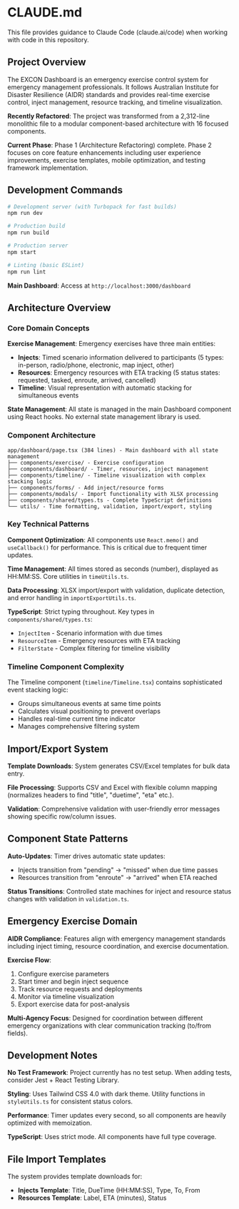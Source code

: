 # CLAUDE.md

This file provides guidance to Claude Code (claude.ai/code) when working with code in this repository.

## Project Overview

The EXCON Dashboard is an emergency exercise control system for emergency management professionals. It follows Australian Institute for Disaster Resilience (AIDR) standards and provides real-time exercise control, inject management, resource tracking, and timeline visualization.

**Recently Refactored**: The project was transformed from a 2,312-line monolithic file to a modular component-based architecture with 16 focused components.

**Current Phase**: Phase 1 (Architecture Refactoring) complete. Phase 2 focuses on core feature enhancements including user experience improvements, exercise templates, mobile optimization, and testing framework implementation.

## Development Commands

```bash
# Development server (with Turbopack for fast builds)
npm run dev

# Production build
npm run build

# Production server
npm start

# Linting (basic ESLint)
npm run lint
```

**Main Dashboard**: Access at `http://localhost:3000/dashboard`

## Architecture Overview

### Core Domain Concepts

**Exercise Management**: Emergency exercises have three main entities:
- **Injects**: Timed scenario information delivered to participants (5 types: in-person, radio/phone, electronic, map inject, other)
- **Resources**: Emergency resources with ETA tracking (5 status states: requested, tasked, enroute, arrived, cancelled) 
- **Timeline**: Visual representation with automatic stacking for simultaneous events

**State Management**: All state is managed in the main Dashboard component using React hooks. No external state management library is used.

### Component Architecture

```
app/dashboard/page.tsx (384 lines) - Main dashboard with all state management
├── components/exercise/ - Exercise configuration
├── components/dashboard/ - Timer, resources, inject management
├── components/timeline/ - Timeline visualization with complex stacking logic
├── components/forms/ - Add inject/resource forms
├── components/modals/ - Import functionality with XLSX processing
├── components/shared/types.ts - Complete TypeScript definitions
└── utils/ - Time formatting, validation, import/export, styling
```

### Key Technical Patterns

**Component Optimization**: All components use `React.memo()` and `useCallback()` for performance. This is critical due to frequent timer updates.

**Time Management**: All times stored as seconds (number), displayed as HH:MM:SS. Core utilities in `timeUtils.ts`.

**Data Processing**: XLSX import/export with validation, duplicate detection, and error handling in `importExportUtils.ts`.

**TypeScript**: Strict typing throughout. Key types in `components/shared/types.ts`:
- `InjectItem` - Scenario information with due times
- `ResourceItem` - Emergency resources with ETA tracking  
- `FilterState` - Complex filtering for timeline visibility

### Timeline Component Complexity

The Timeline component (`timeline/Timeline.tsx`) contains sophisticated event stacking logic:
- Groups simultaneous events at same time points
- Calculates visual positioning to prevent overlaps  
- Handles real-time current time indicator
- Manages comprehensive filtering system

## Import/Export System

**Template Downloads**: System generates CSV/Excel templates for bulk data entry.

**File Processing**: Supports CSV and Excel with flexible column mapping (normalizes headers to find "title", "duetime", "eta" etc.).

**Validation**: Comprehensive validation with user-friendly error messages showing specific row/column issues.

## Component State Patterns

**Auto-Updates**: Timer drives automatic state updates:
- Injects transition from "pending" → "missed" when due time passes
- Resources transition from "enroute" → "arrived" when ETA reached

**Status Transitions**: Controlled state machines for inject and resource status changes with validation in `validation.ts`.

## Emergency Exercise Domain

**AIDR Compliance**: Features align with emergency management standards including inject timing, resource coordination, and exercise documentation.

**Exercise Flow**: 
1. Configure exercise parameters
2. Start timer and begin inject sequence  
3. Track resource requests and deployments
4. Monitor via timeline visualization
5. Export exercise data for post-analysis

**Multi-Agency Focus**: Designed for coordination between different emergency organizations with clear communication tracking (to/from fields).

## Development Notes

**No Test Framework**: Project currently has no test setup. When adding tests, consider Jest + React Testing Library.

**Styling**: Uses Tailwind CSS 4.0 with dark theme. Utility functions in `styleUtils.ts` for consistent status colors.

**Performance**: Timer updates every second, so all components are heavily optimized with memoization.

**TypeScript**: Uses strict mode. All components have full type coverage.

## File Import Templates

The system provides template downloads for:
- **Injects Template**: Title, DueTime (HH:MM:SS), Type, To, From
- **Resources Template**: Label, ETA (minutes), Status
